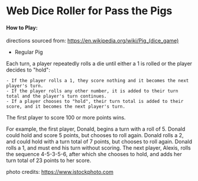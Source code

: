 # Web Dice Roller for Pass the Pigs

#### How to Play: 
directions sourced from: <a href="https://en.wikipedia.org/wiki/Pig_(dice_game)">https://en.wikipedia.org/wiki/Pig_(dice_game)</a>
- Regular Pig

Each turn, a player repeatedly rolls a die until either a 1 is rolled or the player decides to "hold":

    - If the player rolls a 1, they score nothing and it becomes the next player's turn.
    - If the player rolls any other number, it is added to their turn total and the player's turn continues.
    - If a player chooses to "hold", their turn total is added to their score, and it becomes the next player's turn.

The first player to score 100 or more points wins.

For example, the first player, Donald, begins a turn with a roll of 5. Donald could hold and score 5 points, but chooses to roll again. Donald rolls a 2, and could hold with a turn total of 7 points, but chooses to roll again. Donald rolls a 1, and must end his turn without scoring. The next player, Alexis, rolls the sequence 4-5-3-5-6, after which she chooses to hold, and adds her turn total of 23 points to her score. 


photo credits: <a href="https://www.istockphoto.com">https://www.istockphoto.com</a>

